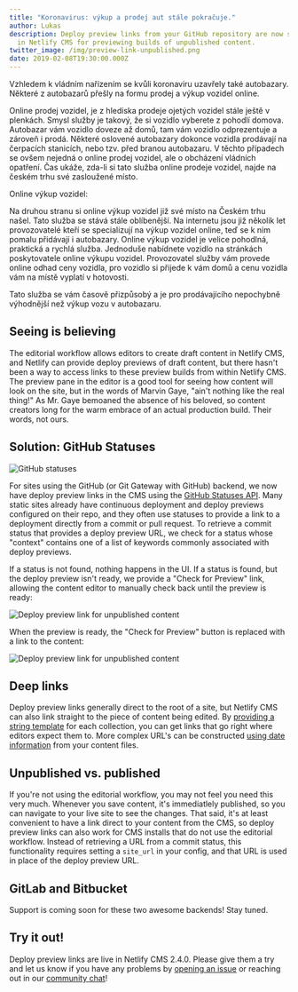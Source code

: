 ```yaml
---
title: "Koronavirus: výkup a prodej aut stále pokračuje."
author: Lukas
description: Deploy preview links from your GitHub repository are now surfaced
  in Netlify CMS for previewing builds of unpublished content.
twitter_image: /img/preview-link-unpublished.png
date: 2019-02-08T19:30:00.000Z
---
```

Vzhledem k vládním nařízením se kvůli koronaviru uzavřely také autobazary. Některé z autobazarů přešly na formu prodej a výkup vozidel online. 

Online prodej vozidel, je z hlediska prodeje ojetých vozidel stále ještě v plenkách. Smysl služby je takový, že si vozidlo vyberete z pohodlí domova. Autobazar vám vozidlo doveze až domů, tam vám vozidlo odprezentuje a zároveň i prodá. Některé oslovené autobazary dokonce vozidla prodávají na čerpacích stanicích, nebo tzv. před branou autobazaru. V těchto případech se ovšem nejedná o online prodej vozidel, ale o obcházení vládních opatření. Čas ukáže, zda-li si tato služba online prodeje vozidel, najde na českém trhu své zasloužené místo. 

Online výkup vozidel:

Na druhou stranu si online výkup vozidel již své místo na Českém trhu našel. Tato služba se stává stále oblíbenější. Na internetu jsou již několik let provozovatelé kteří se specializují na výkup vozidel online, teď se k nim pomalu přidávají i autobazary. Online výkup vozidel je velice pohodlná, praktická a rychlá služba. Jednoduše nabídnete vozidlo na stránkách poskytovatele online výkupu vozidel. Provozovatel služby vám provede online odhad ceny vozidla, pro vozidlo si přijede k vám domů a cenu vozidla vám na místě vyplatí v hotovosti.

Tato služba se vám časově přizpůsobý a je pro prodávajícího nepochybně výhodnější než výkup vozu v autobazaru. 



## Seeing is believing

The editorial workflow allows editors to create draft content in Netlify CMS, and Netlify can
provide deploy previews of draft content, but there hasn't been a way to access links to these
preview builds from within Netlify CMS. The preview pane in the editor is a good tool for seeing how
content will look on the site, but in the words of Marvin Gaye, "ain't nothing like the real thing!"
As Mr. Gaye bemoaned the absence of his beloved, so content creators long for the warm embrace of an
actual production build. Their words, not ours.

## Solution: GitHub Statuses

![GitHub statuses](/img/github-statuses-deploy-previews.png)

For sites using the GitHub (or Git Gateway with GitHub) backend, we now have deploy preview links in
the CMS using the [GitHub Statuses
API](https://developer.github.com/v3/repos/statuses/#get-the-combined-status-for-a-specific-ref).
Many static sites already have continuous deployment and deploy previews configured on their repo,
and they often use statuses to provide a link to a deployment directly from a commit or pull
request. To retrieve a commit status that provides a deploy preview URL, we check for a status whose
"context" contains one of a list of keywords commonly associated with deploy previews.

If a status is not found, nothing happens in the UI. If a status is found, but the deploy preview
isn't ready, we provide a "Check for Preview" link, allowing the content editor to manually check
back until the preview is ready:

![Deploy preview link for unpublished content](/img/preview-link-check.png)

When the preview is ready, the "Check for Preview" button is replaced with a link to the content:

![Deploy preview link for unpublished content](/img/preview-link-unpublished.png)

## Deep links

Deploy preview links generally direct to the root of a site, but Netlify CMS can also link straight
to the piece of content being edited. By [providing a string template](/docs/deploy-preview-links)
for each collection, you can get links that go right where editors expect them to. More complex
URL's can be constructed [using date
information](/docs/deploy-preview-links/#dates-in-preview-paths) from your content files.

## Unpublished vs. published

If you're not using the editorial workflow, you may not feel you need this very much. Whenever you
save content, it's immediatlely published, so you can navigate to your live site to see the changes.
That said, it's at least convenient to have a link direct to your content from the CMS, so deploy
preview links can also work for CMS installs that do not use the editorial workflow. Instead of
retrieving a URL from a commit status, this functionality requires setting a `site_url` in your
config, and that URL is used in place of the deploy preview URL.

## GitLab and Bitbucket

Support is coming soon for these two awesome backends! Stay tuned.

## Try it out!

Deploy preview links are live in Netlify CMS 2.4.0. Please give them a try and let us know if you
have any problems by [opening an issue](https://github.com/netlify/netlify-cms/issues/new) or
reaching out in our [community chat](https://netlifycms.org/chat)!